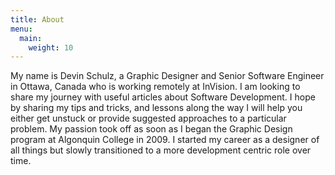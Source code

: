 ```yaml
---
title: About
menu:
  main:
    weight: 10
---
```


My name is Devin Schulz, a Graphic Designer and Senior Software Engineer
in Ottawa, Canada who is working remotely at InVision. I am looking to
share my journey with useful articles about Software Development. I hope
by sharing my tips and tricks, and lessons along the way I will help you
either get unstuck or provide suggested approaches to a particular problem.
My passion took off as soon as I began the Graphic Design program at
Algonquin College in 2009. I started my career as a designer of all things
but slowly transitioned to a more development centric role over time.
